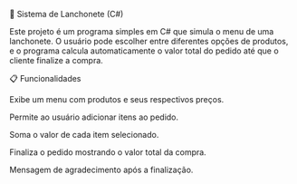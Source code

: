 🍔 Sistema de Lanchonete (C#)

Este projeto é um programa simples em C# que simula o menu de uma lanchonete.
O usuário pode escolher entre diferentes opções de produtos, e o programa calcula automaticamente o valor total do pedido até que o cliente finalize a compra.

📋 Funcionalidades

Exibe um menu com produtos e seus respectivos preços.

Permite ao usuário adicionar itens ao pedido.

Soma o valor de cada item selecionado.

Finaliza o pedido mostrando o valor total da compra.

Mensagem de agradecimento após a finalização.
